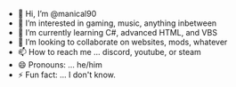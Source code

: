 - 👋 Hi, I’m @manical90
- 👀 I’m interested in gaming, music, anything inbetween
- 🌱 I’m currently learning C#, advanced HTML, and VBS
- 💞️ I’m looking to collaborate on websites, mods, whatever
- 📫 How to reach me ... discord, youtube, or steam
- 😄 Pronouns: ... he/him
- ⚡ Fun fact: ... I don't know.

<!---
manical90/manical90 is a ✨ special ✨ repository because its `README.md` (this file) appears on your GitHub profile.
You can click the Preview link to take a look at your changes.
--->
